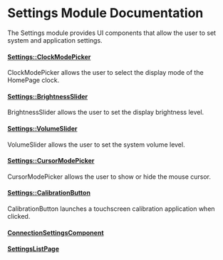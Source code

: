# Settings Module Documentation
The Settings module provides UI components that allow the user to set system and application settings.

#### [Settings\::ClockModePicker](../../Source/Settings/Settings_ClockModePicker.h)
ClockModePicker allows the user to select the display mode of the HomePage clock.

#### [Settings\::BrightnessSlider](../../Source/Settings/Settings_BrightnessSlider.h)
BrightnessSlider allows the user to set the display brightness level.

#### [Settings\::VolumeSlider](../../Source/Settings/Settings_VolumeSlider.h)
VolumeSlider allows the user to set the system volume level.

#### [Settings\::CursorModePicker](../../Source/Settings/Settings_CursorModePicker.h)
CursorModePicker allows the user to show or hide the mouse cursor.

#### [Settings\::CalibrationButton](../../Source/Settings/Settings_CalibrationButton.h)
CalibrationButton launches a touchscreen calibration application when clicked.

#### [ConnectionSettingsComponent](../../Source/Settings/QuickSettingsPage/ConnectionSettingsComponent.h)

#### [SettingsListPage](../../Source/Settings/SettingsListPage/SettingsListPage.h)
